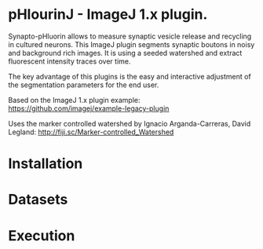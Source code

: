 pHlourinJ - ImageJ 1.x plugin.
========================

Synapto-pHluorin allows to measure synaptic vesicle release and recycling in cultured neurons. 
This ImageJ plugin segments synaptic boutons in noisy and background rich images.
It is using a seeded watershed and extract fluorescent intensity traces over time.

The key advantage of this plugins is the easy and interactive adjustment of the 
segmentation parameters for the end user. 

Based on the ImageJ 1.x plugin example: https://github.com/imagej/example-legacy-plugin

Uses the marker controlled watershed by Ignacio Arganda-Carreras, David Legland:
http://fiji.sc/Marker-controlled_Watershed

Installation
========================

Datasets
========================

Execution
========================

